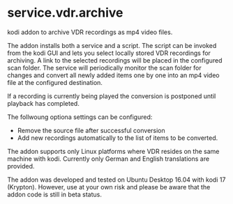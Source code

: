 # service.vdr.archive

kodi addon to archive VDR recordings as mp4 video files.

The addon installs both a service and a script. The script can be 
invoked from the kodi GUI and lets you select locally stored VDR 
recordings for archiving. A link to the selected recordings will be
placed in the configured scan folder. The service will periodically 
monitor the scan folder for changes and convert all newly added items 
one by one into an mp4 video file at the configured destination.

If a recording is currently being played the conversion is postponed 
until playback has completed.

The follwoung optiona settings can be configured:
- Remove the source file after successful conversion
- Add new recordings automatically to the list of items to be converted.

The addon supports only Linux platforms where VDR resides on the same
machine with kodi. Currently only German and English translations are
provided.

The addon was developed and tested on Ubuntu Desktop 16.04 with kodi 17 
(Krypton). However, use at your own risk and please be aware that the 
addon code is still in beta status.
